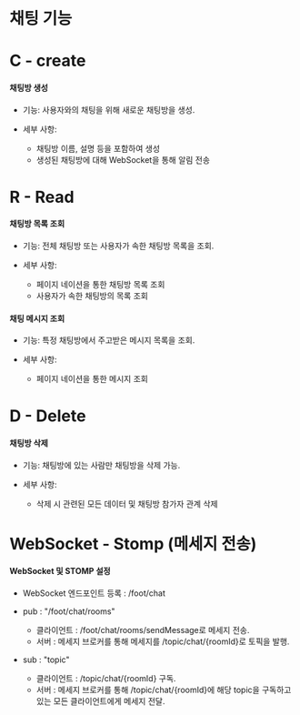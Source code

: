 # 채팅 기능 

# C - create

 #### 채팅방 생성
- 기능: 사용자와의 채팅을 위해 새로운 채팅방을 생성.

- 세부 사항:
  - 채팅방 이름, 설명 등을 포함하여 생성
  - 생성된 채팅방에 대해 WebSocket을 통해 알림 전송

# R - Read

#### 채팅방 목록 조회

- 기능: 전체 채팅방 또는 사용자가 속한 채팅방 목록을 조회.

- 세부 사항:
  - 페이지 네이션을 통한 채팅방 목록 조회
  - 사용자가 속한 채팅방의 목록 조회

#### 채팅 메시지 조회
  - 기능: 특정 채팅방에서 주고받은 메시지 목록을 조회.
    
  - 세부 사항:
    - 페이지 네이션을 통한 메시지 조회

# D - Delete

#### 채팅방 삭제
- 기능: 채팅방에 있는 사람만 채팅방을 삭제 가능.
  
- 세부 사항:
  - 삭제 시 관련된 모든 데이터 및 채팅방 참가자 관계 삭제

# WebSocket - Stomp (메세지 전송)

#### WebSocket 및 STOMP 설정
  - WebSocket  엔드포인트 등록 : /foot/chat
  
  - pub : "/foot/chat/rooms"
    - 클라이언트 : /foot/chat/rooms/sendMessage로 메세지 전송.
    - 서버 : 메세지 브로커를 통해 메세지를 /topic/chat/{roomId}로 토픽을 발행.

  - sub : "topic"
    - 클라이언트 : /topic/chat/{roomId} 구독.
    - 서버 :  메세지 브로커를 통해 /topic/chat/{roomId}에 해당 topic을 구독하고 있는 모든 클라이언트에게 메세지 전달.
